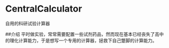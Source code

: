 # CentralCalculator
自用的科研试验计算器

##介绍
平时做实验，常常需要配置一些试剂药品，然而现在基本已经丧失了高中的理化计算能力，于是想写一个专用的计算器，拯救下自己蹩脚的计算能力。